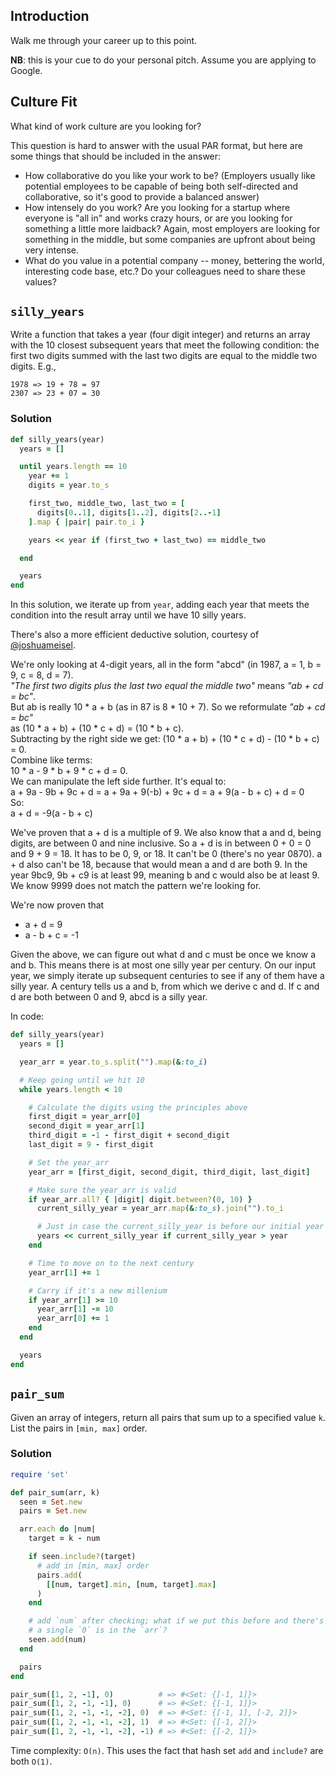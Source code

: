 ## Introduction

Walk me through your career up to this point.

**NB**: this is your cue to do your personal pitch.  Assume you are applying to Google.

## Culture Fit

What kind of work culture are you looking for?

This question is hard to answer with the usual PAR format, but here are some things that should be included in the answer:

- How collaborative do you like your work to be?  (Employers usually like potential employees to be capable of being both self-directed and collaborative, so it's good to provide a balanced answer)
- How intensely do you work?  Are you looking for a startup where everyone is "all in" and works crazy hours, or are you looking for something a little more laidback?  Again, most employers are looking for something in the middle, but some companies are upfront about being very intense.
- What do you value in a potential company -- money, bettering the world, interesting code base, etc.?  Do your colleagues need to share these values?

## `silly_years`

Write a function that takes a year (four digit integer) and returns an
array with the 10 closest subsequent years that meet the following
condition: the first two digits summed with the last two digits are
equal to the middle two digits. E.g.,

    1978 => 19 + 78 = 97
    2307 => 23 + 07 = 30

### Solution

```ruby
def silly_years(year)
  years = []

  until years.length == 10
    year += 1
    digits = year.to_s

    first_two, middle_two, last_two = [
      digits[0..1], digits[1..2], digits[2..-1]
    ].map { |pair| pair.to_i }

    years << year if (first_two + last_two) == middle_two

  end

  years
end
```

In this solution, we iterate up from `year`, adding each year that meets the condition into the result array until we have 10 silly years.

There's also a more efficient deductive solution, courtesy of [@joshuameisel][josh-meisel-handle].

We're only looking at 4-digit years, all in the form "abcd" (in 1987, a = 1, b = 9, c = 8, d = 7).    
*"The first two digits plus the last two equal the middle two"* means *"ab + cd = bc"*.    
But ab is really 10 * a + b (as in 87 is 8 * 10 + 7). So we reformulate *"ab + cd = bc"*    
as (10 * a + b) + (10 * c + d) = (10 * b + c).    
Subtracting by the right side we get: (10 * a + b) + (10 * c + d) - (10 * b + c) = 0.    
Combine like terms:    
10 * a - 9 * b + 9 * c + d = 0.    
We can manipulate the left side further. It's equal to:    
a + 9a - 9b + 9c + d = a + 9a + 9(-b) + 9c + d = a + 9(a - b + c) + d = 0    
So:    
a + d = -9(a - b + c)    

We've proven that a + d is a multiple of 9. We also know that a and d, being digits, are between 0 and nine inclusive.
So a + d is in between 0 + 0 = 0 and 9 + 9 = 18. It has to be 0, 9, or 18. It can't be 0 (there's no year 0870). a + d also can't be 18, because that would mean a and d are both 9. In the year 9bc9, 9b + c9 is at least 99, meaning b and c would also be at least 9. We know 9999 does not match the pattern we're looking for.

We're now proven that
* a + d = 9
* a - b + c = -1

Given the above, we can figure out what d and c must be once we know a and b. This means there is at most one silly year per century. On our input year, we simply iterate up subsequent centuries to see if any of them have a silly year. A century tells us a and b, from which we derive c and d. If c and d are both between 0 and 9, abcd is a silly year.

In code:

```ruby
def silly_years(year)
  years = []

  year_arr = year.to_s.split("").map(&:to_i)

  # Keep going until we hit 10
  while years.length < 10

    # Calculate the digits using the principles above
    first_digit = year_arr[0]
    second_digit = year_arr[1]
    third_digit = -1 - first_digit + second_digit
    last_digit = 9 - first_digit

    # Set the year_arr
    year_arr = [first_digit, second_digit, third_digit, last_digit]

    # Make sure the year_arr is valid
    if year_arr.all? { |digit| digit.between?(0, 10) }
      current_silly_year = year_arr.map(&:to_s).join("").to_i

      # Just in case the current_silly_year is before our initial year
      years << current_silly_year if current_silly_year > year
    end

    # Time to move on to the next century
    year_arr[1] += 1

    # Carry if it's a new millenium
    if year_arr[1] >= 10
      year_arr[1] -= 10
      year_arr[0] += 1
    end
  end

  years
end

```

[josh-meisel-handle]: https://github.com/joshuameisel

## `pair_sum`

Given an array of integers, return all pairs that sum up to a
specified value `k`. List the pairs in `[min, max]` order. 

### Solution

```ruby
require 'set'

def pair_sum(arr, k)
  seen = Set.new
  pairs = Set.new

  arr.each do |num|
    target = k - num

    if seen.include?(target)
      # add in [min, max] order
      pairs.add(
        [[num, target].min, [num, target].max]
      )
    end

    # add `num` after checking; what if we put this before and there's
    # a single `0` is in the `arr`?
    seen.add(num)
  end

  pairs
end

pair_sum([1, 2, -1], 0)          # => #<Set: {[-1, 1]}>
pair_sum([1, 2, -1, -1], 0)      # => #<Set: {[-1, 1]}>
pair_sum([1, 2, -1, -1, -2], 0)  # => #<Set: {[-1, 1], [-2, 2]}>
pair_sum([1, 2, -1, -1, -2], 1)  # => #<Set: {[-1, 2]}>
pair_sum([1, 2, -1, -1, -2], -1) # => #<Set: {[-2, 1]}>
```

Time complexity: `O(n)`. This uses the fact that hash set `add` and
`include?` are both `O(1)`.
